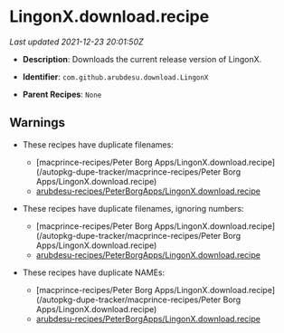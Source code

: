 # LingonX.download.recipe

_Last updated 2021-12-23 20:01:50Z_

- **Description**: Downloads the current release version of LingonX.

- **Identifier**: `com.github.arubdesu.download.LingonX`

- **Parent Recipes**: `None`


## Warnings

- These recipes have duplicate filenames:
    - [macprince-recipes/Peter Borg Apps/LingonX.download.recipe](/autopkg-dupe-tracker/macprince-recipes/Peter Borg Apps/LingonX.download.recipe)
    - [arubdesu-recipes/PeterBorgApps/LingonX.download.recipe](/autopkg-dupe-tracker/arubdesu-recipes/PeterBorgApps/LingonX.download.recipe)

- These recipes have duplicate filenames, ignoring numbers:
    - [macprince-recipes/Peter Borg Apps/LingonX.download.recipe](/autopkg-dupe-tracker/macprince-recipes/Peter Borg Apps/LingonX.download.recipe)
    - [arubdesu-recipes/PeterBorgApps/LingonX.download.recipe](/autopkg-dupe-tracker/arubdesu-recipes/PeterBorgApps/LingonX.download.recipe)

- These recipes have duplicate NAMEs:
    - [macprince-recipes/Peter Borg Apps/LingonX.download.recipe](/autopkg-dupe-tracker/macprince-recipes/Peter Borg Apps/LingonX.download.recipe)
    - [arubdesu-recipes/PeterBorgApps/LingonX.download.recipe](/autopkg-dupe-tracker/arubdesu-recipes/PeterBorgApps/LingonX.download.recipe)